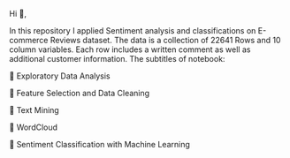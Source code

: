 Hi :wave:,

In this repository I applied Sentiment analysis and classifications on E-commerce Reviews dataset.
The data is a collection of 22641 Rows and 10 column variables. Each row includes a written comment as well as additional customer information. 
The subtitles of notebook:

  :loudspeaker: Exploratory Data Analysis
  
  :loudspeaker: Feature Selection and Data Cleaning
  
  :loudspeaker: Text Mining
  
  :loudspeaker: WordCloud
  
  :loudspeaker: Sentiment Classification with Machine Learning
  
  

